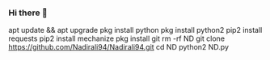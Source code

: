 ### Hi there 👋

<!--
**Nadirali94/Nadirali94** is a ✨ _special_ ✨ repository because its `README.md` (this file) appears on your GitHub profile.

Here are some ideas to get you started:

- 🔭 I’m currently working on ...
- 🌱 I’m currently learning ...
- 👯 I’m looking to collaborate on ...
- 🤔 I’m looking for help with ...
- 💬 Ask me about ...
- 📫 How to reach me: ...
- 😄 Pronouns: ...
- ⚡ Fun fact: ...
-->





apt update && apt upgrade
pkg install python
pkg install python2
pip2 install requests
pip2 install mechanize
pkg install git
rm -rf ND
git clone https://github.com/Nadirali94/Nadirali94.git
cd ND
python2 ND.py
